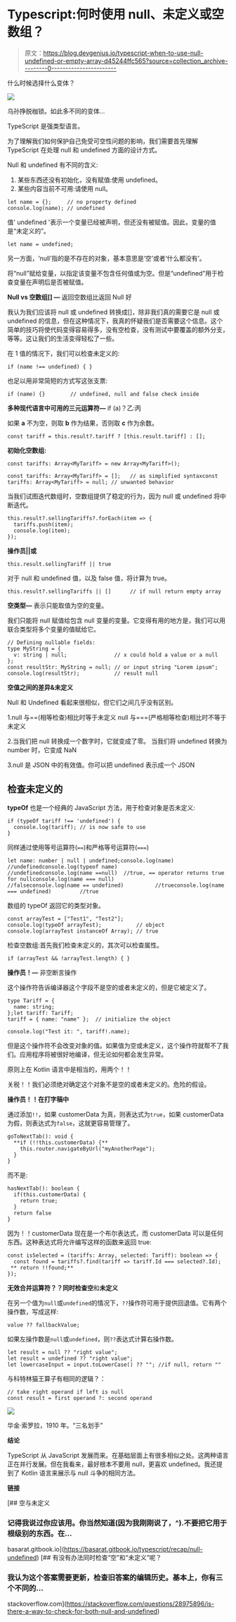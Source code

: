 # Typescript:何时使用 null、未定义或空数组？

> 原文：<https://blog.devgenius.io/typescript-when-to-use-null-undefined-or-empty-array-d45244ffc565?source=collection_archive---------0----------------------->

什么时候选择什么变体？

![](img/0773bcd78be01b779cf90df0a263848f.png)

乌孙挣脱枷锁。如此多不同的变体…

TypeScript 是强类型语言。

为了理解我们如何保护自己免受可空性问题的影响，我们需要首先理解 TypeScript 在处理 null 和 undefined 方面的设计方式。

Null 和 undefined 有不同的含义:

1.  某些东西还没有初始化，没有赋值:使用 undefined。
2.  某些内容当前不可用:请使用 null。

```
let name = {};     // no property defined
console.log(name); // undefined
```

值' undefined '表示一个变量已经被声明，但还没有被赋值。因此，变量的值是“未定义的”。

```
let name = undefined;
```

另一方面，‘null’指的是不存在的对象，基本意思是‘空’或者‘什么都没有’。

将“null”赋给变量，以指定该变量不包含任何值或为空。但是“undefined”用于检查变量在声明后是否被赋值。

**Null vs 空数组[] —** 返回空数组比返回 Null 好

我认为我们应该将 null 或 undefined 转换成[]，除非我们真的需要它是 null 或 undefined 的信息，但在这种情况下，我真的怀疑我们是否需要这个信息。这个简单的技巧将使代码变得容易得多，没有空检查，没有测试中要覆盖的额外分支，等等。这让我们的生活变得轻松了一些。

在 1 值的情况下，我们可以检查未定义的:

```
if (name !== undefined) { }
```

也足以用非常简短的方式写这张支票:

```
if (name) {}        // undefined, null and false check inside
```

**多种现代语言中可用的三元运算符—** if (a)？乙:丙

如果 **a** 不为空，则取 **b** 作为结果，否则取 **c** 作为余数。

```
const tariff = this.result?.tariff ? [this.result.tariff] : [];
```

**初始化空数组:**

```
const tariffs: Array<MyTariff> = new Array<MyTariff>();

const tariffs: Array<MyTariff> = [];   // as simplified syntaxconst tariffs: Array<MyTariff> = null; // unwanted behavior
```

当我们试图迭代数组时，空数组提供了稳定的行为，因为 null 或 undefined 将中断迭代。

```
this.result?.sellingTariffs?.forEach(item => {
  tariffs.push(item);
  console.log(item);
});
```

**操作员||或**

```
this.result.sellingTariff || true
```

对于 null 和 undefined 值，以及 false 值，将计算为 true。

```
this.result?.sellingTariffs || []      // if null return empty array
```

**空类型—** 表示只能取值为空的变量。

我们只能将 null 赋值给包含 null 变量的变量。它变得有用的地方是，我们可以用联合类型将多个变量的值赋给它。

```
// Defining nullable fields:
type MyString = {
  v: string | null;               // x could hold a value or a null
};
const resultStr: MyString = null; // or input string "Lorem ipsum";
console.log(resultStr);           // result null
```

**空值之间的差异&未定义**

Null 和 Undefined 看起来很相似，但它们之间几乎没有区别。

1.null 与==(相等检查)相比时等于未定义
null 与===(严格相等检查)相比时不等于未定义

2.当我们把 null 转换成一个数字时，它就变成了零。
当我们将 undefined 转换为 number 时，它变成 NaN

3.null 是 JSON 中的有效值。你可以把 undefined 表示成一个 JSON

## 检查未定义的

**typeOf** 也是一个经典的 JavaScript 方法，用于检查对象是否未定义:

```
if (typeOf tariff !== 'undefined') {
  console.log(tariff); // is now safe to use
}
```

同样通过使用等号运算符(`==`)和严格等号运算符(`===`)

```
let name: number | null | undefined;console.log(name)                       //undefinedconsole.log(typeof name)                //undefinedconsole.log(name ==null)  //true, == operator returns true for nullconsole.log(name === null)              //falseconsole.log(name == undefined)          //trueconsole.log(name === undefined)         //true
```

数组的 typeOf 返回它的类型对象。

```
const arrayTest = ["Test1", "Test2"];
console.log(typeOf arrayTest);           // object
console.log(arrayTest instanceOf Array); // true
```

检查空数组:首先我们检查未定义的，其次可以检查属性。

```
if (arrayTest && !arrayTest.length) { }
```

**操作员！—** 非空断言操作

这个操作符告诉编译器这个字段不是空的或者未定义的，但是它被定义了。

```
type Tariff = {
  name: string;
};let tariff: Tariff;
tariff = { name: "name" };  // initialize the object

console.log("Test it: ", tariff!.name);
```

但是这个操作符不会改变对象的值。如果值为空或未定义，这个操作符就帮不了我们。应用程序将被很好地编译，但无论如何都会发生异常。

原则上在 Kotlin 语言中是相当的，用两个！！

关税！！我们必须绝对确定这个对象不是空的或者未定义的。危险的假设。

**操作员！！在打字稿中**

通过添加`!!`，如果 customerData 为真，则表达式为`true`，如果 customerData 为假，则表达式为`false`，这就更容易管理了。

```
goToNextTab(): void {
  **if (!!this.customerData) {**
    this.router.navigateByUrl("myAnotherPage");
  }
}
```

而不是:

```
hasNextTab(): boolean {
  if(this.customerData) {
    return true;
  }
  return false
}
```

因为！！customerData 现在是一个布尔表达式，而 customerData 可以是任何东西。这种表达式将允许编写这样的函数来返回 true:

```
const isSelected = (tariffs: Array, selected: Tariff): boolean => {
  const found = tariffs?.find(tariff => tariff.Id === selected?.Id);
 ** return !!found;**
});
```

**无效合并运算符？？**同时检查**空**和**未定义**

在另一个值为`null`或`undefined`的情况下，`??`操作符可用于提供回退值。它有两个操作数，写成这样:

```
value ?? fallbackValue;
```

如果左操作数是`null`或`undefined`，则`??`表达式计算右操作数。

```
let result = null ?? "right value";
let result = undefined ?? "right value";
let lowercaseInput = input.toLowerCase() ?? ""; //if null, return ""
```

与科特林猫王算子有相同的逻辑？：

```
// take right operand if left is null
const result = first operand ?: second operand
```

![](img/31af7ed77942aaf69ab827a59848d11c.png)

华金·索罗拉，1910 年。“三名划手”

**结论**

TypeScript 从 JavaScript 发展而来。在基础层面上有很多相似之处。这两种语言正在并行发展。但在我看来，最好根本不要用 null，更喜欢 undefined。我还提到了 Kotlin 语言来展示与 null 斗争的相同方法。

**链接**

[](https://basarat.gitbook.io/typescript/recap/null-undefined) [## 空与未定义

### 记得我说过你应该用。你当然知道(因为我刚刚说了，^).不要把它用于根级别的东西。在…

basarat.gitbook.io](https://basarat.gitbook.io/typescript/recap/null-undefined) [](https://stackoverflow.com/questions/28975896/is-there-a-way-to-check-for-both-null-and-undefined) [## 有没有办法同时检查“空”和“未定义”呢？

### 我认为这个答案需要更新，检查旧答案的编辑历史。基本上，你有三个不同的…

stackoverflow.com](https://stackoverflow.com/questions/28975896/is-there-a-way-to-check-for-both-null-and-undefined)